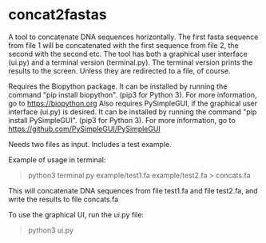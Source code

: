 # concat2fastas
A tool to concatenate DNA sequences horizontally. 
The first fasta sequence from file 1 will be concatenated with the first sequence from file 2, the second with the second etc. 
The tool has both a graphical user interface (ui.py) and a terminal version (terminal.py). The terminal version prints the results to the screen. Unless they are redirected to a file, of course. 

Requires the Biopython package. It can be installed by running the command "pip install biopython". (pip3 for Python 3). For more information, go to https://biopython.org
Also requires PySimpleGUI, if the graphical user interface (ui.py) is desired. It can be installed by running the command "pip install PySimpleGUI". (pip3 for Python 3). For more information, go to https://github.com/PySimpleGUI/PySimpleGUI

Needs two files as input. Includes a test example. 

Example of usage in terminal: 
>python3 terminal.py example/test1.fa example/test2.fa > concats.fa

This will concatenate DNA sequences from file test1.fa and file test2.fa, and write the results to file concats.fa

To use the graphical UI, run the ui.py file: 
>python3 ui.py